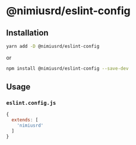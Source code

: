 # @nimiusrd/eslint-config

## Installation
```bash
yarn add -D @nimiusrd/eslint-config
```
or
```bash
npm install @nimiusrd/eslint-config --save-dev
```

## Usage

### `eslint.config.js`
```js
{
  extends: [
    'nimiusrd'
  ]
}
```